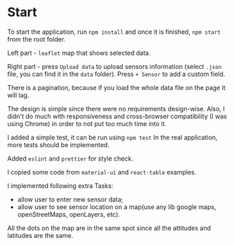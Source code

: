 # Start

To start the application, run 
`npm install` 
and once it is finished,
`npm start`
from the root folder.

Left part - `leaflet` map that shows selected data.

Right part - press `Upload data` to upload sensors information (select `.json` file, you can find it in the `data` folder).
Press `+ Sensor` to add a custom field.

There is a pagination, because if you load the whole data file on the page it will lag.

The design is simple since there were no requirements design-wise. 
Also, I didn't do much with responsiveness and cross-browser compatibility (I was using Chrome) in order to not put too much time into it.

I added a simple test, it can be run using
`npm test`
In the real application, more tests should be implemented.

Added `eslint` and `prettier` for style check.

I copied some code from `material-ui` and `react-table` examples.

I implemented following extra Tasks:
* allow user to enter new sensor data;
* allow user to see sensor location on a map(use any lib google maps, openStreetMaps, openLayers, etc).

All the dots on the map are in the same spot since all the attitudes and latitudes are the same.
